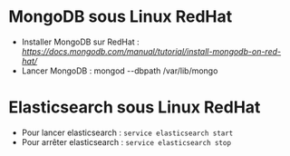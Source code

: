 
**MongoDB  sous Linux RedHat**
=======
- Installer MongoDB sur RedHat : *https://docs.mongodb.com/manual/tutorial/install-mongodb-on-red-hat/*
- Lancer MongoDB : mongod --dbpath /var/lib/mongo



**Elasticsearch  sous Linux RedHat**
=======
- Pour lancer elasticsearch : `service elasticsearch start`
- Pour arrêter elasticsearch : `service elasticsearch stop` 
